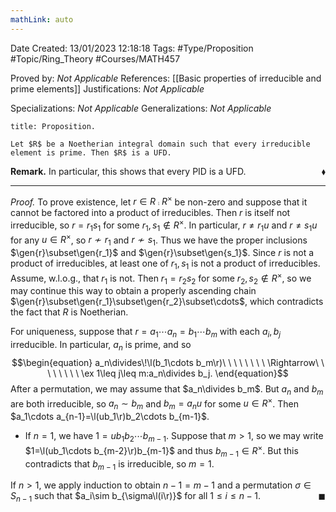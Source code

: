 ```yaml
---
mathLink: auto
---
```


<div class="topSpace"></div>

Date Created: 13/01/2023 12:18:18
Tags: #Type/Proposition #Topic/Ring_Theory #Courses/MATH457

Proved by: <i>Not Applicable</i>
References: [[Basic properties of irreducible and prime elements]]
Justifications: <i>Not Applicable</i>

Specializations: <i>Not Applicable</i>
Generalizations: <i>Not Applicable</i>

``` ad-Proposition
title: Proposition.

Let $R$ be a Noetherian integral domain such that every irreducible element is prime. Then $R$ is a UFD.

```

<b>Remark.</b> In particular, this shows that every PID is a UFD.<span style="float:right;">$\blacklozenge$</span>

---

<i>Proof.</i> To prove existence, let $r\in R\comp R^\times$ be non-zero and suppose that it cannot be factored into a product of irreducibles. Then $r$ is itself not irreducible, so $r=r_1s_1$ for some $r_1,s_1\not\in R^\times$. In particular, $r\neq r_1 u$ and $r\neq s_1 u$ for any $u\in R^\times$, so $r\not\sim r_1$ and $r\not\sim s_1$. Thus we have the proper inclusions $\gen{r}\subset\gen{r_1}$ and $\gen{r}\subset\gen{s_1}$. Since $r$ is not a product of irreducibles, at least one of $r_1,s_1$ is not a product of irreducibles. Assume, w.l.o.g., that $r_1$ is not. Then $r_1=r_2s_2$ for some $r_2,s_2\not\in R^\times$, so we may continue this way to obtain a properly ascending chain $\gen{r}\subset\gen{r_1}\subset\gen{r_2}\subset\cdots$, which contradicts the fact that $R$ is Noetherian.

For uniqueness, suppose that $r=a_1\cdots a_n=b_1\cdots b_m$ with each $a_i,b_j$ irreducible. In particular, $a_n$ is prime, and so
$$\begin{equation}
    a_n\divides\!\l(b_1\cdots b_m\r)\ \ \ \ \ \ \ \ \Rightarrow\ \ \ \ \ \ \ \ \ex 1\leq j\leq m:a_n\divides b_j.
\end{equation}$$
After a permutation, we may assume that $a_n\divides b_m$. But $a_n$ and $b_m$ are both irreducible, so $a_n\sim b_m$ and $b_m=a_nu$ for some $u\in R^\times$. Then $a_1\cdots a_{n-1}=\l(ub_1\r)b_2\cdots b_{m-1}$.
* If $n=1$, we have $1=ub_1b_2\cdots b_{m-1}$. Suppose that $m>1$, so we may write $1=\l(ub_1\cdots b_{m-2}\r)b_{m-1}$ and thus $b_{m-1}\in R^\times$. But this contradicts that $b_{m-1}$ is irreducible, so $m=1$.

If $n>1$, we apply induction to obtain $n-1=m-1$ and a permutation $\sigma\in S_{n-1}$ such that $a_i\sim b_{\sigma\l(i\r)}$ for all $1\leq i\leq n-1$.<span style="float:right;">$\blacksquare$</span>
